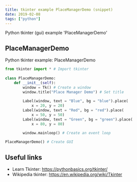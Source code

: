 ```yaml
---
title: tkinter example PlaceManagerDemo (snippet)
date: 2019-02-08
tags: ["python"]
---
```

Python tkinter (gui) example 'PlaceManagerDemo'


## PlaceManagerDemo

Python tkinter example: PlaceManagerDemo

```python
from tkinter import * # Import tkinter
    
class PlaceManagerDemo:
    def __init__(self):
        window = Tk() # Create a window
        window.title("Place Manager Demo") # Set title
        
        Label(window, text = "Blue", bg = "blue").place(
            x = 20, y = 20)
        Label(window, text = "Red", bg = "red").place(
            x = 50, y = 50)
        Label(window, text = "Green", bg = "green").place(
            x = 80, y = 80)
        
        window.mainloop() # Create an event loop

PlaceManagerDemo() # Create GUI 

```

## Useful links

- Learn Tkinter: https://pythonbasics.org/tkinter/
- Wikipedia tkinter: https://en.wikipedia.org/wiki/Tkinter
